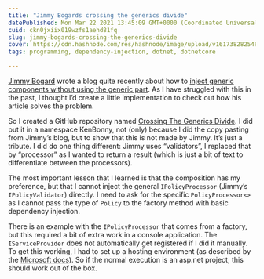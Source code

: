 ```yaml
---
title: "Jimmy Bogards crossing the generics divide"
datePublished: Mon Mar 22 2021 13:45:09 GMT+0000 (Coordinated Universal Time)
cuid: ckn0jxiix019wzfs1aehd81fq
slug: jimmy-bogards-crossing-the-generics-divide
cover: https://cdn.hashnode.com/res/hashnode/image/upload/v1617382825483/GGvDIYC4s.jpeg
tags: programming, dependency-injection, dotnet, dotnetcore

---
```


 [Jimmy Bogard](https://jimmybogard.com/) wrote a blog quite recently about how to  [inject generic components without using the generic part](https://jimmybogard.com/crossing-the-generics-divide/). As I have struggled with this in the past, I thought I’d create a little implementation to check out how his article solves the problem.

So I created a GitHub repository named  [Crossing The Generics Divide](https://github.com/KenBonny/CrossingTheGenericsDivide). I did put it in a namespace KenBonny, not (only) because I did the copy pasting from Jimmy’s blog, but to show that this is not made by Jimmy. It’s just a tribute. I did do one thing different: Jimmy uses “validators”, I replaced that by “processor” as I wanted to return a result (which is just a bit of text to differentiate between the processors).

The most important lesson that I learned is that the composition has my preference, but that I cannot inject the general `IPolicyProcessor` (Jimmy’s `IPolicyValidator`) directly. I need to ask for the specific `PolicyProcessor<>` as I cannot pass the type of `Policy` to the factory method with basic dependency injection.

There is an example with the `IPolicyProcessor` that comes from a factory, but this required a bit of extra work in a console application. The `IServiceProvider` does not automatically get registered if I did it manually. To get this working, I had to set up a hosting environment (as described by the  [Microsoft docs](https://docs.microsoft.com/en-us/aspnet/core/fundamentals/dependency-injection?view=aspnetcore-5.0#call-services-from-main)). So if the normal execution is an asp.net project, this should work out of the box.
